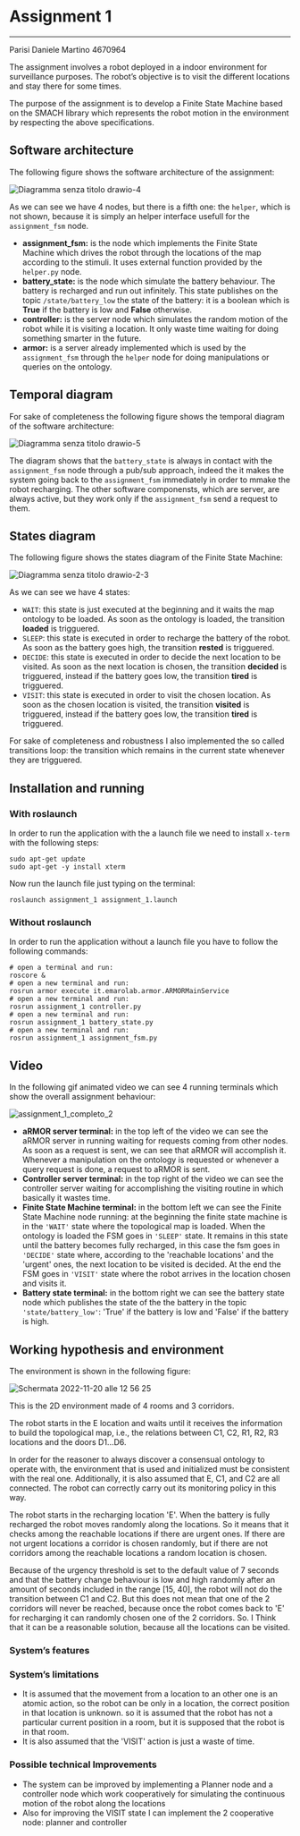 # Assignment 1

------------------------------------------

Parisi Daniele Martino 4670964

The assignment involves a robot deployed in a indoor environment for surveillance purposes. The robot’s objective is to visit the different locations and stay there for some times.

The purpose of the assignment is to develop a Finite State Machine based on the SMACH library which represents the robot motion in the environment by respecting the above specifications.

## Software architecture
The following figure shows the software architecture of the assignment:

![Diagramma senza titolo drawio-4](https://user-images.githubusercontent.com/62515616/202909870-3cfa6d0d-1aaa-4e4e-987a-bf8973b7a9f3.png)

As we can see we have 4 nodes, but there is a fifth one: the ```helper```, which is not shown, because it is simply an helper interface usefull for the ```assignment_fsm``` node.
* **assignment_fsm:** is the node which implements the Finite State Machine which drives the robot through the locations of the map according to the stimuli. It uses external function provided by the ```helper.py``` node.
* **battery_state:** is the node which simulate the battery behaviour. The battery is recharged and run out infinitely. This state publishes on the topic ```/state/battery_low``` the state of the battery: it is a boolean which is **True** if the battery is low and **False** otherwise.
* **controller:** is the server node which simulates the random motion of the robot while it is visiting a location. It only waste time waiting for doing something smarter in the future.
* **armor:** is a server already implemented which is used by the ```assignment_fsm``` through the ```helper``` node for doing manipulations or queries on the ontology.

## Temporal diagram
For sake of completeness the following figure shows the temporal diagram of the software architecture:

![Diagramma senza titolo drawio-5](https://user-images.githubusercontent.com/62515616/202917399-4889196b-1a46-4285-86f9-b455e57d0221.png)

The diagram shows that the ```battery_state``` is always in contact with the ```assignment_fsm``` node through a pub/sub approach, indeed the it makes the system going back to the ```assignment_fsm``` immediately in order to mmake the robot recharging.
The other software componensts, which are server, are always active, but they work only if the ```assignment_fsm``` send a request to them.

## States diagram
The following figure shows the states diagram of the Finite State Machine:

![Diagramma senza titolo drawio-2-3](https://user-images.githubusercontent.com/62515616/202918060-40c54de6-60bf-485f-a580-f060d253ae70.png)

As we can see we have 4 states:
* ```WAIT```: this state is just executed at the beginning and it waits the map ontology to be loaded. As soon as the ontology is loaded, the transition **loaded** is trigguered.
* ```SLEEP```: this state is executed in order to recharge the battery of the robot. As soon as the battery goes high, the transition **rested** is trigguered.
* ```DECIDE```: this state is executed in order to decide the next location to be visited. As soon as the next location is chosen, the transition **decided** is trigguered, instead if the battery goes low, the transition **tired** is trigguered.
* ```VISIT```: this state is executed in order to visit the chosen location. As soon as the chosen location is visited, the transition **visited** is trigguered, instead if the battery goes low, the transition **tired** is trigguered.

For sake of completeness and robustness I also implemented the so called transitions loop: the transition which remains in the current state whenever they are trigguered.

## Installation and running

### With roslaunch
In order to run the application with the a launch file we need to install ```x-term``` with the following steps:
```
sudo apt-get update
sudo apt-get -y install xterm
```
Now run the launch file just typing on the terminal:
```
roslaunch assignment_1 assignment_1.launch
```
### Without roslaunch
In order to run the application without a launch file you have to follow the following commands:
```
# open a terminal and run:
roscore &
# open a new terminal and run:
rosrun armor execute it.emarolab.armor.ARMORMainService
# open a new terminal and run:
rosrun assignment_1 controller.py
# open a new terminal and run:
rosrun assignment_1 battery_state.py
# open a new terminal and run:
rosrun assignment_1 assignment_fsm.py
```
## Video

In the following gif animated video we can see 4 running terminals which show the overall assignment behaviour:

![assignment_1_completo_2](https://user-images.githubusercontent.com/62515616/204088174-198d4e54-d875-4983-88a7-5e696041c9e3.gif)


* **aRMOR server terminal:** in the top left of the video we can see the aRMOR server in running waiting for requests coming from other nodes. As soon as a request is sent, we can see that aRMOR will accomplish it. Whenever a manipulation on the ontology is requested or whenever a query request is done, a request to aRMOR is sent.
* **Controller server terminal:** in the top right of the video we can see the controller server waiting for accomplishing the visiting routine in which basically it wastes time.
* **Finite State Machine terminal:** in the bottom left we can see the Finite State Machine node running: at the beginning the finite state machine is in the ```'WAIT'``` state where the topological map is loaded. When the ontology is loaded the FSM goes in ```'SLEEP'``` state. It remains in this state until the battery becomes fully recharged, in this case the fsm goes in ```'DECIDE'``` state where, according to the 'reachable locations' and the 'urgent' ones, the next location to be visited is decided. At the end the FSM goes in ```'VISIT'``` state where the robot arrives in the location chosen and visits it.
*  **Battery state terminal:** in the bottom right we can see the battery state node which publishes the state of the the battery in the topic ```'state/battery_low'```: 'True' if the battery is low and 'False' if the battery is high.

## Working hypothesis and environment

The environment is shown in the following figure:

![Schermata 2022-11-20 alle 12 56 25](https://user-images.githubusercontent.com/62515616/202900566-2f837b84-09f0-47f5-aca4-6c3fca1ee8fa.png)

This is the 2D environment made of 4 rooms and 3 corridors.

The robot starts in the E location and waits until it receives the information to build the topological map,
i.e., the relations between C1, C2, R1, R2, R3 locations and the doors D1...D6.

In order for the reasoner to always discover a consensual ontology to operate with, the environment that is used and initialized must be consistent with the real one.
Additionally, it is also assumed that E, C1, and C2 are all connected. The robot can correctly carry out its monitoring policy in this way.

The robot starts in the recharging location 'E'. When the battery is fully recharged the robot moves randomly along the locations. So it means that it checks among the reachable locations if there are urgent ones. If there are not urgent locations a corridor is chosen randomly, but if there are not corridors among the reachable locations a random location is chosen.

Because of the urgency threshold is set to the default value of 7 seconds and that the battery change behaviour is low and high randomly after an amount of seconds included in the range [15, 40], the robot will not do the transition between C1 and C2. But this does not mean that one of the 2 corridors will never be reached, because once the robot comes back to 'E' for recharging it can randomly chosen one of the 2 corridors. So. I Think that it can be a reasonable solution, because all the locations can be visited.

### System’s features



### System’s limitations

* It is assumed that the movement from a location to an other one is an atomic action, so the robot can be only in a location, the correct position in that location is unknown. so it is assumed that the robot has not a particular current position in a room, but it is supposed that the robot is in that room.
* It is also assumed that the 'VISIT' action is just a waste of time.


### Possible technical Improvements

* The system can be improved by implementing a Planner node and a controller node which work cooperatively for simulating the continuous motion of the robot along the locations
* Also for improving the VISIT state I can implement the 2 cooperative node: planner and controller




